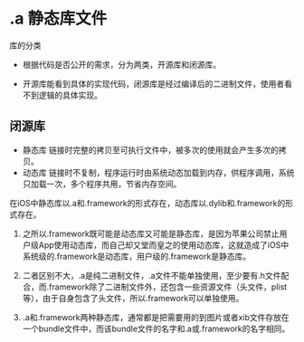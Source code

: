 # .a 静态库文件
库的分类

* 根据代码是否公开的需求，分为两类，开源库和闭源库。

* 开源库能看到具体的实现代码，闭源库是经过编译后的二进制文件，使用者看不到逻辑的具体实现。


## 闭源库 
* 静态库 链接时完整的拷贝至可执行文件中，被多次的使用就会产生多次的拷贝。
* 动态库 链接时不复制，程序运行时由系统动态加载到内存，供程序调用，系统只加载一次，多个程序共用，节省内存空间。

在iOS中静态库以.a和.framework的形式存在，动态库以.dylib和.framework的形式存在。

1. 之所以.framework既可能是动态库又可能是静态库，是因为苹果公司禁止用户级App使用动态库，而自己却又堂而皇之的使用动态库，这就造成了iOS中系统级的.framework是动态库，用户级的.framework是静态库。  

2. 二者区别不大，.a是纯二进制文件，.a文件不能单独使用，至少要有.h文件配合，而.framework除了二进制文件外，还包含一些资源文件（头文件，plist等），由于自身包含了头文件，所以.framework可以单独使用。  

3. .a和.framework两种静态库，通常都是把需要用的到图片或者xib文件存放在一个bundle文件中，而该bundle文件的名字和.a或.framework的名字相同。
